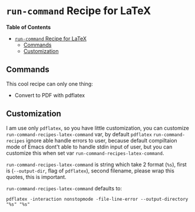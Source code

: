 # `run-command` Recipe for LaTeX
<!-- markdown-toc start - Don't edit this section. Run M-x markdown-toc-refresh-toc -->
**Table of Contents**

- [`run-command` Recipe for LaTeX](#run-command-recipe-for-latex)
    - [Commands](#commands)
    - [Customization](#customization)

<!-- markdown-toc end -->

## Commands
This cool recipe can only one thing:
* Convert to PDF with pdflatex

## Customization

I am use only `pdflatex`, so you have little customization, you can customize `run-command-recipes-latex-command` var, by default `pdflatex` `run-command-recipes` ignore able handle errors to user, because default compiltaion mode of Emacs dont't able to handle stdin input of user, but you can customize this when set var `run-command-recipes-latex-command`.

`run-command-recipes-latex-command` is string which take 2 format (`%s`), first is (`--output-dir`, flag of `pdflatex`), second filename, please wrap this quotes, this is important.

`run-command-recipes-latex-command` defaults to:

```shell
pdflatex -interaction nonstopmode -file-line-error --output-directory "%s" "%s"
```
